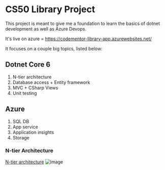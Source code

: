 # CS50 Library Project
This project is meant to give me a foundation to learn the basics of dotnet development as well as Azure Devops.

It's live on azure = https://codementor-library-app.azurewebsites.net/

It focuses on a couple big topics, listed below:

## Dotnet Core 6
1. N-tier architecture
2. Database access + Entity framework
3. MVC + CSharp Views
4. Unit testing 

## Azure
1. SQL DB
2. App service
3. Application insights
4. Storage

### N-tier Architecture
[N-tier architecture](https://www.techopedia.com/definition/17185/n-tier-architecture)
![image](https://www.guru99.com/images/4-2016/042616_0902_NTierArchit1.png)

